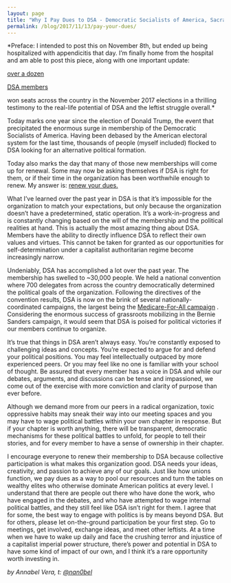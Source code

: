```yaml
---
layout: page
title: "Why I Pay Dues to DSA - Democratic Socialists of America, Sacramento"
permalink: /blog/2017/11/13/pay-your-dues/
---
```


*Preface: I intended to post this on November 8th, but ended up being hospitalized with appendicitis that day. I’m finally home from the hospital and am able to post this piece, along with one important update:

[over a dozen](http://mashable.com/2017/11/08/democratic-socialists-election-small-wave)



[DSA members](https://www.jacobinmag.com/2017/11/election-day-socialists-carter-brisport-jentzen-singh-krasner-dsa)

won seats across the country in the November 2017 elections in a thrilling testimony to the real-life potential of DSA and the leftist struggle overall.*

Today marks one year since the election of Donald Trump, the event that precipitated the enormous surge in membership of the Democratic Socialists of America. Having been debased by the American electoral system for the last time, thousands of people (myself included) flocked to DSA looking for an alternative political formation.



Today also marks the day that many of those new memberships will come up for renewal. Some may now be asking themselves if DSA is right for them, or if their time in the organization has been worthwhile enough to renew. My answer is: [renew your dues.](https://dsausa.nationbuilder.com/join)



What I’ve learned over the past year in DSA is that it’s impossible for the organization to match your expectations, but only because the organization doesn’t have a predetermined, static operation. It’s a work-in-progress and is constantly changing based on the will of the membership and the political realities at hand. This is actually the most amazing thing about DSA. Members have the ability to directly influence DSA to reflect their own values and virtues. This cannot be taken for granted as our opportunities for self-determination under a capitalist authoritarian regime become increasingly narrow.



Undeniably, DSA has accomplished a lot over the past year. The membership has swelled to ~30,000 people. We held a national convention where 700 delegates from across the country democratically determined the political goals of the organization. Following the directives of the convention results, DSA is now on the brink of several nationally-coordinated campaigns, the largest being the [<span>Medicare-For-All campaign</span>](http://www.dsausa.org/medicare_for_all_act_of_2017) . Considering the enormous success of grassroots mobilizing in the Bernie Sanders campaign, it would seem that DSA is poised for political victories if our members continue to organize.



It’s true that things in DSA aren’t always easy. You’re constantly exposed to challenging ideas and concepts. You’re expected to argue for and defend your political positions. You may feel intellectually outpaced by more experienced peers. Or you may feel like no one is familiar with your school of thought. Be assured that every member has a voice in DSA and while our debates, arguments, and discussions can be tense and impassioned, we come out of the exercise with more conviction and clarity of purpose than ever before.



Although we demand more from our peers in a radical organization, toxic oppressive habits may sneak their way into our meeting spaces and you may have to wage political battles within your own chapter in response. But if your chapter is worth anything, there will be transparent, democratic mechanisms for these political battles to unfold, for people to tell their stories, and for every member to have a sense of ownership in their chapter.



I encourage everyone to renew their membership to DSA because collective participation is what makes this organization good. DSA needs your ideas, creativity, and passion to achieve any of our goals. Just like how unions function, we pay dues as a way to pool our resources and turn the tables on wealthy elites who otherwise dominate American politics at every level. I understand that there are people out there who have done the work, who have engaged in the debates, and who have attempted to wage internal political battles, and they still feel like DSA isn’t right for them. I agree that for some, the best way to engage with politics is by means beyond DSA. But for others, please let on-the-ground participation be your first step. Go to meetings, get involved, exchange ideas, and meet other leftists. At a time when we have to wake up daily and face the crushing terror and injustice of a capitalist imperial power structure, there’s power and potential in DSA to have some kind of impact of our own, and I think it’s a rare opportunity worth investing in.





*by Annabel Vera, t: [@nan0bel](https://twitter.com/nan0bel)*
